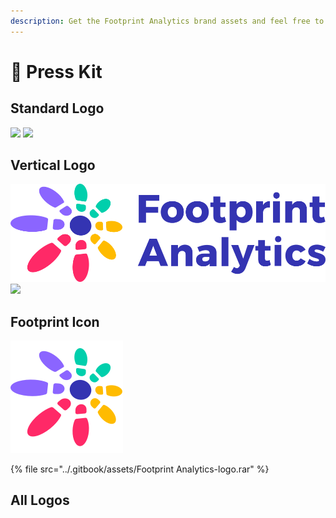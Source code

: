 ```yaml
---
description: Get the Footprint Analytics brand assets and feel free to use it.
---
```


# 🐾 Press Kit

## Standard Logo

![
](<../.gitbook/assets/logo3 (1).png>) ![](<../.gitbook/assets/logo-墨稿 (1).png>)



## Vertical Logo

![](../.gitbook/assets/logo1.png) ![](<../.gitbook/assets/logo1-墨稿 (1).png>)

## Footprint Icon

![](../.gitbook/assets/180.png)

{% file src="../.gitbook/assets/Footprint Analytics-logo.rar" %}

## All Logos

